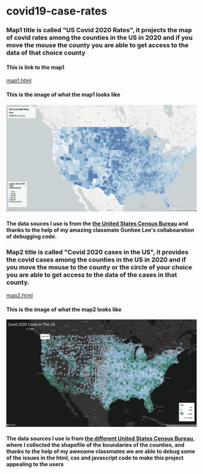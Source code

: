 # covid19-case-rates
### Map1 title is called "US Covid 2020 Rates", it projects the map of covid rates among the counties in the US in 2020 and if you move the mouse the county you are able to get access to the data of that choice county
#### This is link to the map1
[map1.html](http://127.0.0.1:5500/map1.html)

#### This is the image of what the map1 looks like
![map1](https://github.com/haochenmiao/covid19-case-rates/blob/main/img/map1.png)

#### The data souces I use is from the [the United States Census Bureau](https://data.census.gov/table?g=0100000US$050000&d=ACS+5-Year+Estimates+Data+Profiles&tid=ACSDP5Y2018.DP05&hidePreview=true) and thanks to the help of my amazing classmate Gunhee Lee's collaboaration of debugging code.

### Map2 title is called "Covid 2020 cases in the US", it provides the covid cases among the counties in the US in 2020 and if you move the mouse to the county or the circle of your choice you are able to get access to the data of the cases in that county.
[map2.html](http://127.0.0.1:5500/map2.html)

#### This is the image of what the map2 looks like
![map2](https://github.com/haochenmiao/covid19-case-rates/blob/main/img/map2.png)

#### The data sources I use is from [the different United States Census Bureau](https://www.census.gov/geographies/mapping-files/time-series/geo/carto-boundary-file.html), where I collected the shapefile of the boundaries of the counties, and thanks to the help of my awesome classmates we are able to debug some of the issues in the html, css and javascript code to make this project appealing to the users




